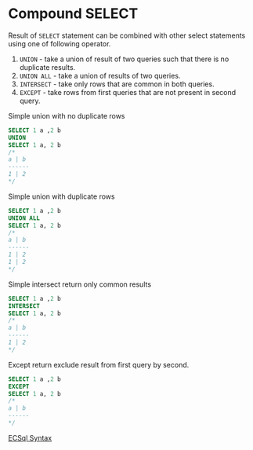 # Compound SELECT

Result of `SELECT` statement can be combined with other select statements using one of following operator.

1. `UNION` - take a union of result of two queries such that there is no duplicate results.
1. `UNION ALL` - take a union of results of two queries.
1. `INTERSECT` - take only rows that are common in both queries.
1. `EXCEPT` - take rows from first queries that are not present in second query.

Simple union with no duplicate rows

```sql
SELECT 1 a ,2 b
UNION
SELECT 1 a, 2 b
/*
a | b
------
1 | 2
*/
```

Simple union with duplicate rows

```sql
SELECT 1 a ,2 b
UNION ALL
SELECT 1 a, 2 b
/*
a | b
------
1 | 2
1 | 2
*/
```

Simple intersect return only common results

```sql
SELECT 1 a ,2 b
INTERSECT
SELECT 1 a, 2 b
/*
a | b
------
1 | 2
*/
```

Except return exclude result from first query by second.

```sql
SELECT 1 a ,2 b
EXCEPT
SELECT 1 a, 2 b
/*
a | b
------
*/
```

[ECSql Syntax](./index.md)
